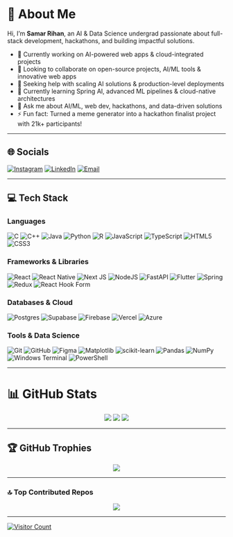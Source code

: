 # 💫 About Me
Hi, I’m **Samar Rihan**, an AI & Data Science undergrad passionate about full-stack development, hackathons, and building impactful solutions.  

- 🔭 Currently working on AI-powered web apps & cloud-integrated projects  
- 👯 Looking to collaborate on open-source projects, AI/ML tools & innovative web apps  
- 🤝 Seeking help with scaling AI solutions & production-level deployments  
- 🌱 Currently learning Spring AI, advanced ML pipelines & cloud-native architectures  
- 💬 Ask me about AI/ML, web dev, hackathons, and data-driven solutions  
- ⚡ Fun fact: Turned a meme generator into a hackathon finalist project with 21k+ participants!  

---

## 🌐 Socials
[![Instagram](https://img.shields.io/badge/Instagram-%23E4405F.svg?logo=Instagram&logoColor=white&style=for-the-badge)](https://instagram.com/ramas_nahir) 
[![LinkedIn](https://img.shields.io/badge/LinkedIn-%230077B5.svg?logo=linkedin&logoColor=white&style=for-the-badge)](https://linkedin.com/in/samarrihan) 
[![Email](https://img.shields.io/badge/Email-D14836?logo=gmail&logoColor=white&style=for-the-badge)](mailto:rihansamar404@gmail.com) 

---

## 💻 Tech Stack
### Languages
![C](https://img.shields.io/badge/C-%2300599C?style=for-the-badge&logo=c&logoColor=white) 
![C++](https://img.shields.io/badge/C++-%2300599C?style=for-the-badge&logo=c%2B%2B&logoColor=white) 
![Java](https://img.shields.io/badge/Java-%23ED8B00?style=for-the-badge&logo=openjdk&logoColor=white) 
![Python](https://img.shields.io/badge/Python-3670A0?style=for-the-badge&logo=python&logoColor=ffdd54) 
![R](https://img.shields.io/badge/R-%23276DC3?style=for-the-badge&logo=r&logoColor=white) 
![JavaScript](https://img.shields.io/badge/JavaScript-%23323330?style=for-the-badge&logo=javascript&logoColor=%23F7DF1E) 
![TypeScript](https://img.shields.io/badge/TypeScript-%23007ACC?style=for-the-badge&logo=typescript&logoColor=white) 
![HTML5](https://img.shields.io/badge/HTML5-%23E34F26?style=for-the-badge&logo=html5&logoColor=white) 
![CSS3](https://img.shields.io/badge/CSS3-%231572B6?style=for-the-badge&logo=css3&logoColor=white) 

### Frameworks & Libraries
![React](https://img.shields.io/badge/React-%2320232a?style=for-the-badge&logo=react&logoColor=%2361DAFB) 
![React Native](https://img.shields.io/badge/React_Native-%2320232a?style=for-the-badge&logo=react&logoColor=%2361DAFB) 
![Next JS](https://img.shields.io/badge/Next-black?style=for-the-badge&logo=next.js&logoColor=white) 
![NodeJS](https://img.shields.io/badge/Node.js-6DA55F?style=for-the-badge&logo=node.js&logoColor=white) 
![FastAPI](https://img.shields.io/badge/FastAPI-005571?style=for-the-badge&logo=fastapi) 
![Flutter](https://img.shields.io/badge/Flutter-%2302569B?style=for-the-badge&logo=Flutter&logoColor=white) 
![Spring](https://img.shields.io/badge/Spring-%236DB33F?style=for-the-badge&logo=spring&logoColor=white) 
![Redux](https://img.shields.io/badge/Redux-%23593d88?style=for-the-badge&logo=redux&logoColor=white) 
![React Hook Form](https://img.shields.io/badge/React_Hook_Form-%23EC5990?style=for-the-badge&logo=reacthookform&logoColor=white) 

### Databases & Cloud
![Postgres](https://img.shields.io/badge/Postgres-%23316192?style=for-the-badge&logo=postgresql&logoColor=white) 
![Supabase](https://img.shields.io/badge/Supabase-3ECF8E?style=for-the-badge&logo=supabase&logoColor=white) 
![Firebase](https://img.shields.io/badge/Firebase-%23039BE5?style=for-the-badge&logo=firebase) 
![Vercel](https://img.shields.io/badge/Vercel-%23000000?style=for-the-badge&logo=vercel&logoColor=white) 
![Azure](https://img.shields.io/badge/Azure-%230072C6?style=for-the-badge&logo=microsoftazure&logoColor=white) 

### Tools & Data Science
![Git](https://img.shields.io/badge/Git-%23F05033?style=for-the-badge&logo=git&logoColor=white) 
![GitHub](https://img.shields.io/badge/GitHub-%23121011?style=for-the-badge&logo=github&logoColor=white) 
![Figma](https://img.shields.io/badge/Figma-%23F24E1E?style=for-the-badge&logo=figma&logoColor=white) 
![Matplotlib](https://img.shields.io/badge/Matplotlib-%23ffffff?style=for-the-badge&logo=Matplotlib&logoColor=black) 
![scikit-learn](https://img.shields.io/badge/scikit--learn-%23F7931E?style=for-the-badge&logo=scikit-learn&logoColor=white) 
![Pandas](https://img.shields.io/badge/Pandas-%23150458?style=for-the-badge&logo=pandas&logoColor=white) 
![NumPy](https://img.shields.io/badge/NumPy-%23013243?style=for-the-badge&logo=numpy&logoColor=white) 
![Windows Terminal](https://img.shields.io/badge/Windows_Terminal-%234D4D4D?style=for-the-badge&logo=windows-terminal&logoColor=white) 
![PowerShell](https://img.shields.io/badge/PowerShell-%235391FE?style=for-the-badge&logo=powershell&logoColor=white) 

---

# 📊 GitHub Stats
<div align="center">
  <img src="https://github-readme-stats.vercel.app/api?username=sam404rihan&theme=dark&hide_border=false&include_all_commits=true&count_private=true" />
  <img src="https://nirzak-streak-stats.vercel.app/?user=sam404rihan&theme=dark&hide_border=false" />
  <img src="https://github-readme-stats.vercel.app/api/top-langs/?username=sam404rihan&theme=dark&hide_border=false&include_all_commits=true&count_private=true&layout=compact" />
</div>

---

## 🏆 GitHub Trophies
<div align="center">
  <img src="https://github-profile-trophy.vercel.app/?username=sam404rihan&theme=onedark&no-frame=false&no-bg=true&margin-w=4" />
</div>

---

### 🔝 Top Contributed Repos
<div align="center">
  <img src="https://github-contributor-stats.vercel.app/api?username=sam404rihan&limit=5&theme=dark&combine_all_yearly_contributions=true" />
</div>

---

[![Visitor Count](https://visitcount.itsvg.in/api?id=sam404rihan&icon=0&color=4)](https://visitcount.itsvg.in)
